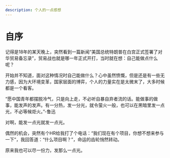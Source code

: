```yaml
---
description: 个人的一点感想
---
```


# 自序

记得是18年的某天晚上，突然看到一篇新闻“美国总统特朗普在白宫正式签署了对华贸易备忘录”，贸易战也就是哪一年正式开打，当时就在想：自己能做点什么呢？

开始并不知道，面对这种情况时自己能做什么？心中虽然愤慨，但是还是有一些无力感，因为大环境变革，国家层面的博弈，个人的力量实在是太微末了，大多时候都是一个看客。

“愿中国青年都摆脱冷气，只是向上走，不必听自暴自弃者流的话。能做事的做事，能发声的发声。有一分热，发一分光，就令萤火一般，也可以在黑暗里发一点光，不必等候炬火。”-鲁迅

对啊，能发一点光就发一点光。

偶然的机会，突然有个HR给我打了个电话：“我们现在有个项目，你想不想来参与一下”，我回答道：“什么项目啊？”，命运的齿轮悄然转动。

原来我也可以尽一份力，发那么一点光。

